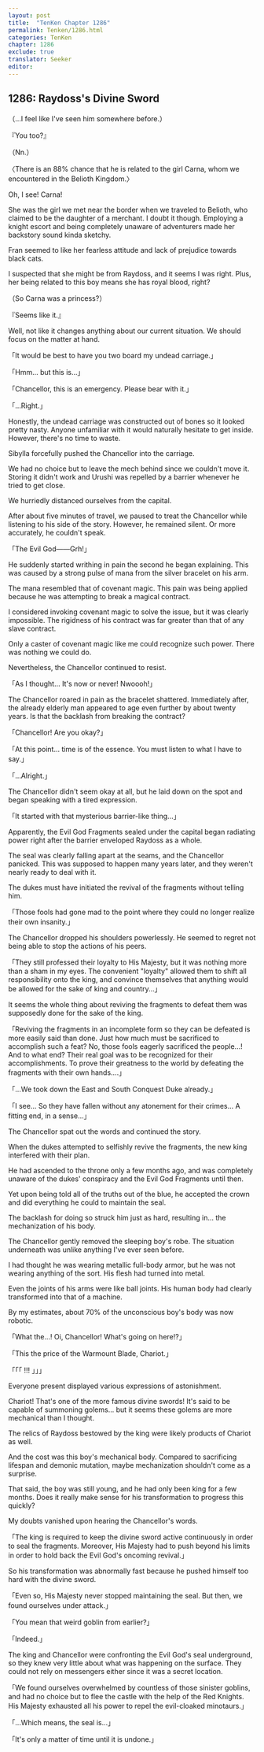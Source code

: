 ```yaml
---
layout: post
title:  "TenKen Chapter 1286"
permalink: Tenken/1286.html
categories: TenKen
chapter: 1286
exclude: true
translator: Seeker
editor: 
---
```

<h2>1286: Raydoss's Divine Sword</h2>

（...I feel like I've seen him somewhere before.）

『You too?』

（Nn.）

〈There is an 88% chance that he is related to the girl Carna, whom we encountered in the Belioth Kingdom.〉

Oh, I see! Carna!

She was the girl we met near the border when we traveled to Belioth, who claimed to be the daughter of a merchant. I doubt it though. Employing a knight escort and being completely unaware of adventurers made her backstory sound kinda sketchy.

Fran seemed to like her fearless attitude and lack of prejudice towards black cats.

I suspected that she might be from Raydoss, and it seems I was right. Plus, her being related to this boy means she has royal blood, right?

（So Carna was a princess?）

『Seems like it.』

Well, not like it changes anything about our current situation. We should focus on the matter at hand.

「It would be best to have you two board my undead carriage.」

「Hmm... but this is...」

「Chancellor, this is an emergency. Please bear with it.」

「...Right.」

Honestly, the undead carriage was constructed out of bones so it looked pretty nasty. Anyone unfamiliar with it would naturally hesitate to get inside. However, there's no time to waste.

Sibylla forcefully pushed the Chancellor into the carriage.

We had no choice but to leave the mech behind since we couldn't move it. Storing it didn't work and Urushi was repelled by a barrier whenever he tried to get close.

We hurriedly distanced ourselves from the capital.

After about five minutes of travel, we paused to treat the Chancellor while listening to his side of the story. However, he remained silent. Or more accurately, he couldn't speak.

「The Evil God——Grh!」

He suddenly started writhing in pain the second he began explaining. This was caused by a strong pulse of mana from the silver bracelet on his arm.

The mana resembled that of covenant magic. This pain was being applied because he was attempting to break a magical contract.

I considered invoking covenant magic to solve the issue, but it was clearly impossible. The rigidness of his contract was far greater than that of any slave contract.

Only a caster of covenant magic like me could recognize such power. There was nothing we could do.

Nevertheless, the Chancellor continued to resist.

「As I thought... It's now or never! Nwoooh!」

The Chancellor roared in pain as the bracelet shattered. Immediately after, the already elderly man appeared to age even further by about twenty years. Is that the backlash from breaking the contract?

「Chancellor! Are you okay?」

「At this point... time is of the essence. You must listen to what I have to say.」

「...Alright.」

The Chancellor didn't seem okay at all, but he laid down on the spot and began speaking with a tired expression.

「It started with that mysterious barrier-like thing...」

Apparently, the Evil God Fragments sealed under the capital began radiating power right after the barrier enveloped Raydoss as a whole.

The seal was clearly falling apart at the seams, and the Chancellor panicked. This was supposed to happen many years later, and they weren't nearly ready to deal with it.

The dukes must have initiated the revival of the fragments without telling him.

「Those fools had gone mad to the point where they could no longer realize their own insanity.」

The Chancellor dropped his shoulders powerlessly. He seemed to regret not being able to stop the actions of his peers.

「They still professed their loyalty to His Majesty, but it was nothing more than a sham in my eyes. The convenient "loyalty" allowed them to shift all responsibility onto the king, and convince themselves that anything would be allowed for the sake of king and country...」

It seems the whole thing about reviving the fragments to defeat them was supposedly done for the sake of the king.

「Reviving the fragments in an incomplete form so they can be defeated is more easily said than done. Just how much must be sacrificed to accomplish such a feat? No, those fools eagerly sacrificed the people...! And to what end? Their real goal was to be recognized for their accomplishments. To prove their greatness to the world by defeating the fragments with their own hands....」

「...We took down the East and South Conquest Duke already.」

「I see... So they have fallen without any atonement for their crimes... A fitting end, in a sense...」

The Chancellor spat out the words and continued the story.

When the dukes attempted to selfishly revive the fragments, the new king interfered with their plan.

He had ascended to the throne only a few months ago, and was completely unaware of the dukes' conspiracy and the Evil God Fragments until then.

Yet upon being told all of the truths out of the blue, he accepted the crown and did everything he could to maintain the seal.

The backlash for doing so struck him just as hard, resulting in... the mechanization of his body.

The Chancellor gently removed the sleeping boy's robe. The situation underneath was unlike anything I've ever seen before.

I had thought he was wearing metallic full-body armor, but he was not wearing anything of the sort. His flesh had turned into metal.

Even the joints of his arms were like ball joints. His human body had clearly transformed into that of a machine.

By my estimates, about 70% of the unconscious boy's body was now robotic.

「What the...! Oi, Chancellor! What's going on here!?」

「This the price of the Warmount Blade, Chariot.」

「「「 !!! 」」」

Everyone present displayed various expressions of astonishment.

Chariot! That's one of the more famous divine swords! It's said to be capable of summoning golems... but it seems these golems are more mechanical than I thought.

The relics of Raydoss bestowed by the king were likely products of Chariot as well.

And the cost was this boy's mechanical body. Compared to sacrificing lifespan and demonic mutation, maybe mechanization shouldn't come as a surprise.

That said, the boy was still young, and he had only been king for a few months. Does it really make sense for his transformation to progress this quickly?

My doubts vanished upon hearing the Chancellor's words.

「The king is required to keep the divine sword active continuously in order to seal the fragments. Moreover, His Majesty had to push beyond his limits in order to hold back the Evil God's oncoming revival.」

So his transformation was abnormally fast because he pushed himself too hard with the divine sword.

「Even so, His Majesty never stopped maintaining the seal. But then, we found ourselves under attack.」

「You mean that weird goblin from earlier?」

「Indeed.」

The king and Chancellor were confronting the Evil God's seal underground, so they knew very little about what was happening on the surface. They could not rely on messengers either since it was a secret location.

「We found ourselves overwhelmed by countless of those sinister goblins, and had no choice but to flee the castle with the help of the Red Knights. His Majesty exhausted all his power to repel the evil-cloaked minotaurs.」

「...Which means, the seal is...」

「It's only a matter of time until it is undone.」



